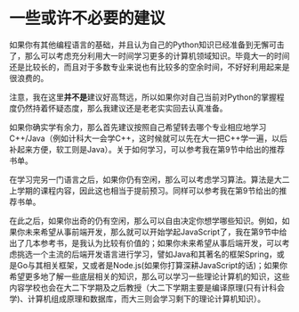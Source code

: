 # 一些或许不必要的建议

如果你有其他编程语言的基础，并且认为自己的Python知识已经准备到无懈可击了，那么可以考虑充分利用大一时间学习更多的计算机领域知识。毕竟大一的时间还是比较长的，而且对于多数专业来说也有比较多的空余时间，不好好利用起来是很浪费的。

注意，我在这里**并不是**建议好高骛远，所以如果你对自己当前对Python的掌握程度仍然持着怀疑态度，那么我建议还是老老实实回去认真准备。

如果你确实学有余力，那么首先建议按照自己希望转去哪个专业相应地学习C++/Java（例如计科大一会学C++，这时候就可以先在大一把C++学一遍，以后补起来方便，软工则是Java）。关于如何学习，可以参考我在第9节中给出的推荐书单。

在学习完另一门语言之后，如果你仍有空闲，那么可以考虑学习算法。算法是大二上学期的课程内容，因此这也相当于提前预习。同样可以参考我在第9节给出的推荐书单。

在此之后，如果你出奇的仍有空闲，那么可以自由决定你想学哪些知识。例如，如果你未来希望从事前端开发，那么就可以开始学起JavaScript了，我在第9节中给出了几本参考书，是我认为比较有价值的；如果你未来希望从事后端开发，可以考虑挑选一个主流的后端开发语言进行学习，譬如Java和其著名的框架Spring，或是Go与其相关框架，又或者是Node.js(如果你打算深耕JavaScript的话)；如果你希望更多地了解一些底层相关的知识，那么可以学习一些理论计算机的知识，这些内容学校也会在大二下学期及之后教授（大二下学期主要是编译原理(只有计科会学)、计算机组成原理和数据库，而大三则会学习剩下的理论计算机知识）。